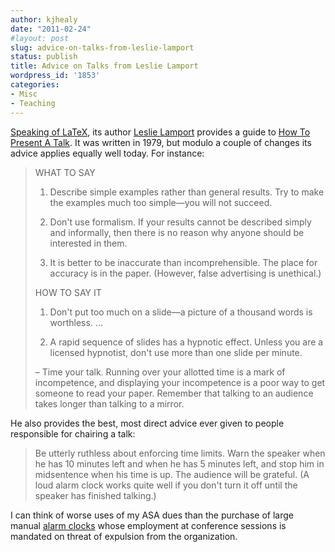 ```yaml
---
author: kjhealy
date: "2011-02-24"
#layout: post
slug: advice-on-talks-from-leslie-lamport
status: publish
title: Advice on Talks from Leslie Lamport
wordpress_id: '1853'
categories:
- Misc
- Teaching
---
```


[Speaking of LaTeX](http://www.kieranhealy.org/blog/archives/2011/02/23/choice-of-language-and-its-consequences/), its author [Leslie Lamport](http://en.wikipedia.org/wiki/Leslie_Lamport) provides a guide to [How To Present A Talk](http://research.microsoft.com/en-us/um/people/lamport/pubs/howto.txt). It was written in 1979, but modulo a couple of changes its advice applies equally well today. For instance:

> WHAT TO SAY
>  1. Describe simple examples rather than general results. Try to make the examples much too simple—you will not succeed.
>
> 2. Don't use formalism. If your results cannot be described simply and informally, then there is no reason why anyone should be interested in them.
>
> 3. It is better to be inaccurate than incomprehensible. The place for accuracy is in the paper. (However, false advertising is unethical.)
>
> HOW TO SAY IT
>  1. Don't put too much on a slide—a picture of a thousand words is worthless. ...
>
> 3. A rapid sequence of slides has a hypnotic effect. Unless you are a licensed hypnotist, don't use more than one slide per minute.
>
> – Time your talk. Running over your allotted time is a mark of incompetence, and displaying your incompetence is a poor way to get someone to read your paper. Remember that talking to an audience takes longer than talking to a mirror.

He also provides the best, most direct advice ever given to people responsible for chairing a talk:

> Be utterly ruthless about enforcing time limits. Warn the speaker when he has 10 minutes left and when he has 5 minutes left, and stop him in midsentence when his time is up. The audience will be grateful. (A loud alarm clock works quite well if you don't turn it off until the speaker has finished talking.)

I can think of worse uses of my ASA dues than the purchase of large manual [alarm clocks](http://www.google.com/products/catalog?hl=en&safe=off&client=safari&rls=en&q=westclox&bav=on.1,or.&um=1&ie=UTF-8&cid=17826188492822397367&sa=X&ei=cw1nTaCcH5K-sQPPuuSmBA&ved=0CFQQ8wIwAw#ps-sellers) whose employment at conference sessions is mandated on threat of expulsion from the organization.
